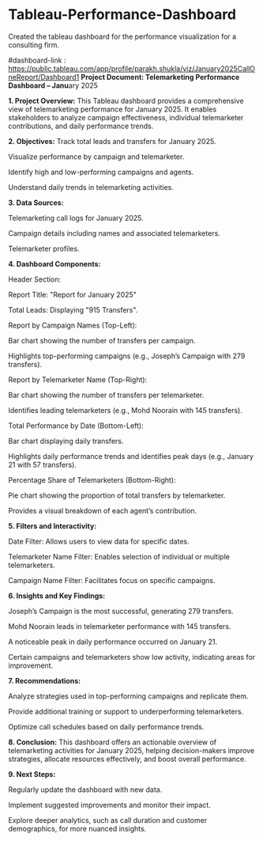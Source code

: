 # Tableau-Performance-Dashboard
Created the tableau dashboard for the performance visualization for a consulting firm.

#dashboard-link : https://public.tableau.com/app/profile/parakh.shukla/viz/January2025CallOneReport/Dashboard1
**Project Document: Telemarketing Performance Dashboard – Janu**ary 2025

**1. Project Overview:**
This Tableau dashboard provides a comprehensive view of telemarketing performance for January 2025. It enables stakeholders to analyze campaign effectiveness, individual telemarketer contributions, and daily performance trends.

**2. Objectives:**
Track total leads and transfers for January 2025.

Visualize performance by campaign and telemarketer.

Identify high and low-performing campaigns and agents.

Understand daily trends in telemarketing activities.

**3. Data Sources:**

Telemarketing call logs for January 2025.

Campaign details including names and associated telemarketers.

Telemarketer profiles.

**4. Dashboard Components:**

Header Section:

Report Title: "Report for January 2025"

Total Leads: Displaying "915 Transfers".

Report by Campaign Names (Top-Left):

Bar chart showing the number of transfers per campaign.

Highlights top-performing campaigns (e.g., Joseph’s Campaign with 279 transfers).

Report by Telemarketer Name (Top-Right):

Bar chart showing the number of transfers per telemarketer.

Identifies leading telemarketers (e.g., Mohd Noorain with 145 transfers).

Total Performance by Date (Bottom-Left):

Bar chart displaying daily transfers.

Highlights daily performance trends and identifies peak days (e.g., January 21 with 57 transfers).

Percentage Share of Telemarketers (Bottom-Right):

Pie chart showing the proportion of total transfers by telemarketer.

Provides a visual breakdown of each agent’s contribution.

**5. Filters and Interactivity:**

Date Filter: Allows users to view data for specific dates.

Telemarketer Name Filter: Enables selection of individual or multiple telemarketers.

Campaign Name Filter: Facilitates focus on specific campaigns.

**6. Insights and Key Findings:**

Joseph’s Campaign is the most successful, generating 279 transfers.

Mohd Noorain leads in telemarketer performance with 145 transfers.

A noticeable peak in daily performance occurred on January 21.

Certain campaigns and telemarketers show low activity, indicating areas for improvement.

**7. Recommendations:**

Analyze strategies used in top-performing campaigns and replicate them.

Provide additional training or support to underperforming telemarketers.

Optimize call schedules based on daily performance trends.

**8. Conclusion:**
This dashboard offers an actionable overview of telemarketing activities for January 2025, helping decision-makers improve strategies, allocate resources effectively, and boost overall performance.

**9. Next Steps:**

Regularly update the dashboard with new data.

Implement suggested improvements and monitor their impact.

Explore deeper analytics, such as call duration and customer demographics, for more nuanced insights.
